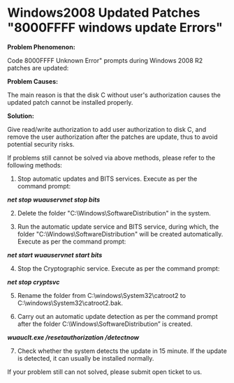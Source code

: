 # Windows2008 Updated Patches "8000FFFF windows update Errors"
**Problem Phenomenon:**

Code 8000FFFF Unknown Error" prompts during Windows 2008 R2 patches are updated:


**Problem Causes:**

The main reason is that the disk C without user's authorization causes the updated patch cannot be installed properly.

**Solution:**

Give read/write authorization to add user authorization to disk C, and remove the user authorization after the patches are update, thus to avoid potential security risks.

If problems still cannot be solved via above methods, please refer to the following methods:

1. Stop automatic updates and BITS services. Execute as per the command prompt:

***net stop wuauservnet stop bits***


2. Delete the folder "C:\Windows\SoftwareDistribution" in the system.



3. Run the automatic update service and BITS service, during which, the folder "C:\Windows\SoftwareDistribution" will be created automatically. Execute as per the command prompt:

***net start wuauservnet start bits***

4. Stop the Cryptographic service. Execute as per the command prompt:

***net stop cryptsvc***


5. Rename the folder from C:\windows\System32\catroot2 to C:\windows\System32\catroot2.bak.

6. Carry out an automatic update detection as per the command prompt after the folder C:\Windows\SoftwareDistribution” is created.

***wuauclt.exe /resetauthorization /detectnow***


7. Check whether the system detects the update in 15 minute. If the update is detected, it can usually be installed normally.

If your problem still can not solved, please submit open ticket to us.
